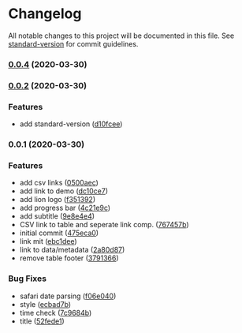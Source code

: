 # Changelog

All notable changes to this project will be documented in this file. See [standard-version](https://github.com/conventional-changelog/standard-version) for commit guidelines.

### [0.0.4](https://github.com/statistikZH/covid19_scrapingdashboard/compare/v0.0.4-0...v0.0.4) (2020-03-30)

### [0.0.2](https://github.com/statistikZH/covid19_scrapingdashboard/compare/v0.0.1...v0.0.2) (2020-03-30)


### Features

* add standard-version ([d10fcee](https://github.com/statistikZH/covid19_scrapingdashboard/commit/d10fcee871384c31973da7a1f7da642771730b74))

### 0.0.1 (2020-03-30)


### Features

* add csv links ([0500aec](https://github.com/statistikZH/covid19_scrapingdashboard/commit/0500aec4729502d204e08c908ed66e7bdce1051c))
* add link to demo ([dc10ce7](https://github.com/statistikZH/covid19_scrapingdashboard/commit/dc10ce7f92f19d3005acb6868f7e98043aa4f09d))
* add lion logo ([f351392](https://github.com/statistikZH/covid19_scrapingdashboard/commit/f351392aa8b44bdd8b8d235b5d70f51e0f36366e))
* add progress bar ([4c21e9c](https://github.com/statistikZH/covid19_scrapingdashboard/commit/4c21e9c7832a20f06ba912f6c69c86061d042f45))
* add subtitle ([9e8e4e4](https://github.com/statistikZH/covid19_scrapingdashboard/commit/9e8e4e477aab13103d7b78d63626eeff7fd419a5))
* CSV link to table and seperate link comp. ([767457b](https://github.com/statistikZH/covid19_scrapingdashboard/commit/767457b44b32de466a93ad325bf59955ded3217b))
* initial commit ([475eca0](https://github.com/statistikZH/covid19_scrapingdashboard/commit/475eca0a6ebc67975d31f66baf6554cfbf4122d3))
* link mit ([ebc1dee](https://github.com/statistikZH/covid19_scrapingdashboard/commit/ebc1deed1f26d954ca39b87d2fbdbbd78d637a04))
* link to data/metadata ([2a80d87](https://github.com/statistikZH/covid19_scrapingdashboard/commit/2a80d87c8274f795a7fec63ce788324e19175b1a))
* remove table footer ([3791366](https://github.com/statistikZH/covid19_scrapingdashboard/commit/379136669142a03ccc2814d552663669d1e41036))


### Bug Fixes

* safari date parsing ([f06e040](https://github.com/statistikZH/covid19_scrapingdashboard/commit/f06e040ee9d19af3128206678241a5a9ecce2e96))
* style ([ecbad7b](https://github.com/statistikZH/covid19_scrapingdashboard/commit/ecbad7b3010418bf22b579fd8cfb3fd1f536597f))
* time check ([7c9684b](https://github.com/statistikZH/covid19_scrapingdashboard/commit/7c9684bc5868623048e5efe897bf238988c713d5))
* title ([52fede1](https://github.com/statistikZH/covid19_scrapingdashboard/commit/52fede1d8bcf2e519ce716972a1a9aa09e0ecea1))
